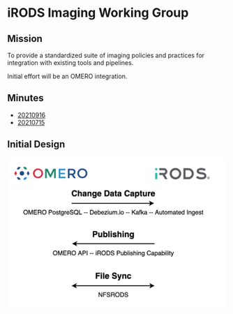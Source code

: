 # iRODS Imaging Working Group

## Mission

To provide a standardized suite of imaging policies and practices for integration with existing tools and pipelines.

Initial effort will be an OMERO integration.

## Minutes

 - [20210916](20210916-minutes.md)
 - [20210715](20210715-minutes.md)

## Initial Design

![Initial Design](./omero-irods-integration.png)
